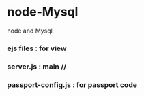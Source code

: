 # node-Mysql
node and Mysql

### ejs files : for view
### server.js : main //
### passport-config.js : for passport code
